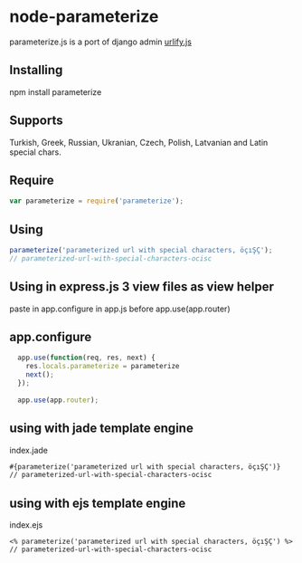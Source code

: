 node-parameterize
=================

parameterize.js is a port of django admin [urlify.js](https://github.com/django/django/blob/master/django/contrib/admin/static/admin/js/urlify.js)

Installing
--------------------------------
npm install parameterize


Supports
--------------------------------
Turkish, Greek, Russian, Ukranian, Czech, Polish, Latvanian and Latin special chars.


Require
--------------------------------
```javascript
var parameterize = require('parameterize');
```


Using
--------------------------------
```javascript
parameterize('parameterized url with special characters, öçıŞÇ');
// parameterized-url-with-special-characters-ocisc
```


Using in express.js 3 view files as view helper
--------------------------------

paste in app.configure in app.js before app.use(app.router)



app.configure
--------------------------------


```javascript
  app.use(function(req, res, next) {
    res.locals.parameterize = parameterize
    next();
  });
  
  app.use(app.router);
```


using with jade template engine
----
index.jade

```html
#{parameterize('parameterized url with special characters, öçıŞÇ')}
// parameterized-url-with-special-characters-ocisc
```


using with ejs template engine
---
index.ejs

```ejs
<% parameterize('parameterized url with special characters, öçıŞÇ') %>
// parameterized-url-with-special-characters-ocisc
```

